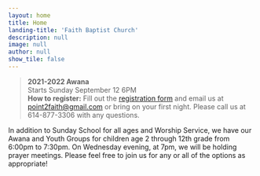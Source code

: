 ```yaml
---
layout: home
title: Home
landing-title: 'Faith Baptist Church'
description: null
image: null
author: null
show_tile: false
---
```

> **2021-2022 Awana**  
> Starts Sunday September 12 6PM  
> **How to register:** Fill out the [registration form](https://docs.google.com/document/d/1vXHAyBvUdJnBMsCBIuvnghKfkGEFe9vt/edit?usp=sharing&ouid=110841099034842413592&rtpof=true&sd=true) and email us at point2faith@gmail.com or bring on your first night.  Please call us at 614-877-3306 with any questions. 

In addition to Sunday School for all ages and Worship Service, we have our Awana and Youth Groups for children age 2 through 12th grade from 6:00pm to 7:30pm.  On Wednesday evening, at 7pm, we will be holding prayer meetings.  Please feel free to join us for any or all of the options as appropriate!
